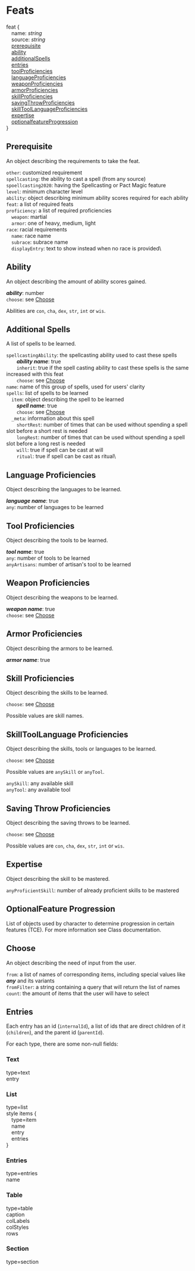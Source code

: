 # Feats

feat {  
&emsp;name: *string*  
&emsp;source: *string*  
&emsp;[prerequisite](#prerequisite)    
&emsp;[ability](#ability)    
&emsp;[additionalSpells](#additional-spells)  
&emsp;[entries](#entries)  
&emsp;[toolProficiencies](#tool-proficiencies)  
&emsp;[languageProficiencies](#language-proficiencies)  
&emsp;[weaponProficiencies](#weapon-proficiencies)  
&emsp;[armorProficiencies](#armor-proficiencies)  
&emsp;[skillProficiencies](#skill-proficiencies)  
&emsp;[savingThrowProficiencies](#saving-throw-proficiencies)  
&emsp;[skillToolLanguageProficiencies](#skilltoollanguage-proficiencies)  
&emsp;[expertise](#expertise)  
&emsp;[optionalfeatureProgression](#optionalfeature-progression)  
}

## Prerequisite

An object describing the requirements to take the feat.

`other`: customized requirement\
`spellcasting`: the ability to cast a spell (from any source)\
`spoellcasting2020`: having the Spellcasting or Pact Magic feature\
`level`: minimum character level\
`ability`: object describing minimum ability scores required for each ability\
`feat`: a list of required feats\
`proficiency`: a list of required proficiencies\
&emsp;`weapon`: martial \
&emsp;`armor`: one of heavy, medium, light\
`race`: racial requirements\
&emsp;`name`: race name\
&emsp;`subrace`: subrace name\
&emsp;`displayEntry`: text to show instead when no race is provided\

## Ability

An object describing the amount of ability scores gained.

***ability***: number\
`choose`: see [Choose](#choose)

Abilities are `con`, `cha`, `dex`, `str`, `int` or `wis`.

## Additional Spells

A list of spells to be learned.

`spellcastingAbility`: the spellcasting ability used to cast these spells\
&emsp;&emsp;***ability name***: true\
&emsp;&emsp;`inherit`: true if the spell casting ability to cast these spells is the same increased with this feat\
&emsp;&emsp;`choose`: see [Choose](#choose)\
`name`: name of this group of spells, used for users' clarity\
`spells`: list of spells to be learned\
&emsp;`item`: object describing the spell to be learned\
&emsp;&emsp;***spell name***: true\
&emsp;&emsp;`choose`: see [Choose](#choose)\
&emsp;`_meta`: information about this spell\
&emsp;&emsp;`shortRest`: number of times that can be used without spending a spell slot before a short rest is needed\
&emsp;&emsp;`longRest`: number of times that can be used without spending a spell slot before a long rest is needed\
&emsp;&emsp;`will`: true if spell can be cast at will\
&emsp;&emsp;`ritual`: true if spell can be cast as ritual\

## Language Proficiencies

Object describing the languages to be learned.

***language name***: true\
`any`: number of languages to be learned

## Tool Proficiencies

Object describing the tools to be learned.

***tool name***: true\
`any`: number of tools to be learned \
`anyArtisans`: number of artisan's tool to be learned

## Weapon Proficiencies

Object describing the weapons to be learned.

***weapon name***: true\
`choose`: see [Choose](#choose)

## Armor Proficiencies

Object describing the armors to be learned.

***armor name***: true

## Skill Proficiencies

Object describing the skills to be learned.

`choose`: see [Choose](#choose)

Possible values are skill names.

## SkillToolLanguage Proficiencies

Object describing the skills, tools or languages to be learned.

`choose`: see [Choose](#choose)

Possible values are `anySkill` or `anyTool`.

`anySkill`: any available skill\
`anyTool`: any available tool

## Saving Throw Proficiencies

Object describing the saving throws to be learned.

`choose`: see [Choose](#choose)

Possible values are `con`, `cha`, `dex`, `str`, `int` or `wis`.

## Expertise

Object describing the skill to be mastered.

`anyProficientSkill`: number of already proficient skills to be mastered

## OptionalFeature Progression

List of objects used by character to determine progression in certain features (TCE). For more information see Class
documentation.

## Choose

An object describing the need of input from the user.

`from`: a list of names of corresponding items, including special values like ***any*** and its variants\
`fromFilter`: a string containing a query that will return the list of names\
`count`: the amount of items that the user will have to select

## Entries

Each entry has an id (`internalId`), a list of ids that are direct children of it (`children`), and the parent
id (`parentId`).

For each type, there are some non-null fields:

### Text

type=text  
entry

### List

type=list  
style
items {  
&emsp;type=item  
&emsp;name  
&emsp;entry  
&emsp;entries  
}

### Entries

type=entries  
name

### Table

type=table  
caption  
colLabels  
colStyles  
rows

### Section

type=section  